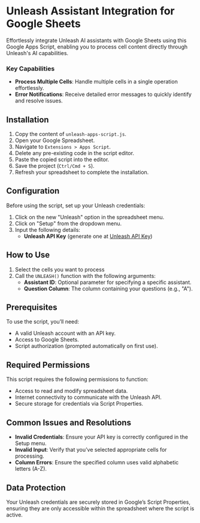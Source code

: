 # Unleash Assistant Integration for Google Sheets

Effortlessly integrate Unleash AI assistants with Google Sheets using this Google Apps Script, enabling you to process cell content directly through Unleash's AI capabilities.

### Key Capabilities

- **Process Multiple Cells**: Handle multiple cells in a single operation effortlessly.
- **Error Notifications**: Receive detailed error messages to quickly identify and resolve issues.

## Installation

1. Copy the content of `unleash-apps-script.js`.
2. Open your Google Spreadsheet.
3. Navigate to `Extensions > Apps Script`.
4. Delete any pre-existing code in the script editor.
5. Paste the copied script into the editor.
6. Save the project (`Ctrl/Cmd + S`).
7. Refresh your spreadsheet to complete the installation.

## Configuration

Before using the script, set up your Unleash credentials:

1. Click on the new "Unleash" option in the spreadsheet menu.
2. Click on "Setup" from the dropdown menu.
3. Input the following details:
   - **Unleash API Key** (generate one at [Unleash API Key](https://app.unleash.so/settings/api-key))

## How to Use

1. Select the cells you want to process
2. Call the `UNLEASH()` function with the following arguments:
   - **Assistant ID**: Optional parameter for specifying a specific assistant.
   - **Question Column**: The column containing your questions (e.g., "A").

## Prerequisites

To use the script, you’ll need:

- A valid Unleash account with an API key.
- Access to Google Sheets.
- Script authorization (prompted automatically on first use).

## Required Permissions

This script requires the following permissions to function:

- Access to read and modify spreadsheet data.
- Internet connectivity to communicate with the Unleash API.
- Secure storage for credentials via Script Properties.

## Common Issues and Resolutions

- **Invalid Credentials**: Ensure your API key is  correctly configured in the Setup menu.
- **Invalid Input**: Verify that you’ve selected appropriate cells for processing.
- **Column Errors**: Ensure the specified column uses valid alphabetic letters (A-Z).

## Data Protection

Your Unleash credentials are securely stored in Google’s Script Properties, ensuring they are only accessible within the spreadsheet where the script is active.
